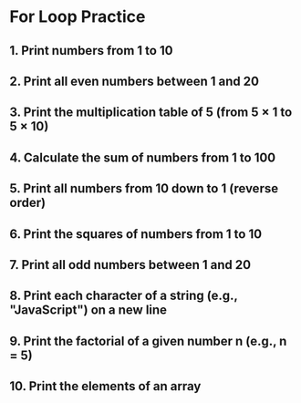 # For Loop Practice

## 1. Print numbers from 1 to 10
## 2. Print all even numbers between 1 and 20
## 3. Print the multiplication table of 5 (from 5 × 1 to 5 × 10)
## 4. Calculate the sum of numbers from 1 to 100
## 5. Print all numbers from 10 down to 1 (reverse order)
## 6. Print the squares of numbers from 1 to 10
## 7. Print all odd numbers between 1 and 20
## 8. Print each character of a string (e.g., "JavaScript") on a new line
## 9. Print the factorial of a given number n (e.g., n = 5)
## 10. Print the elements of an array
